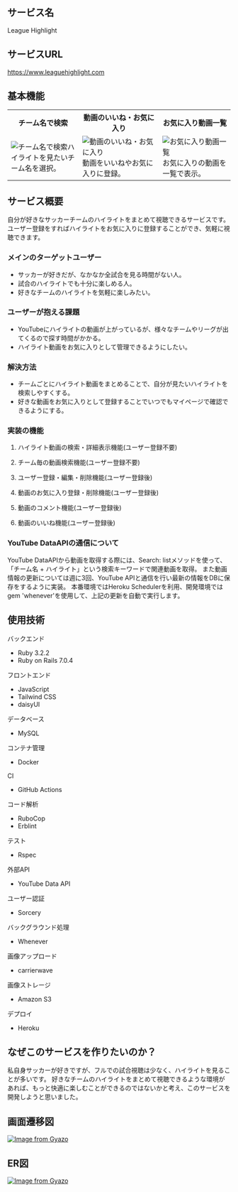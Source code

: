 ## **サービス名**
League Highlight

## **サービスURL**
https://www.leaguehighlight.com

## **基本機能**
<table>
  <tr>
     <th style="text-align: center">チーム名で検索</th>
    <th style="text-align: center">動画のいいね・お気に入り</th>
    <th style="text-align: center">お気に入り動画一覧</th>
  </tr>
  <tr>
    <td><img src="https://i.gyazo.com/c9b9dc4dbea67fe8e86050d48d4d398a.gif" alt="チーム名で検索" />ハイライトを見たいチーム名を選択。</td>
    <td><img src="https://i.gyazo.com/5958c5a2817ffff69144478bc2b73dca.gif" alt="動画のいいね・お気に入り" />動画をいいねやお気に入りに登録。</td>
    <td><img src="https://i.gyazo.com/779ea3b678d422f0fdb48546a663e9f8.gif" alt="お気に入り動画一覧" />お気に入りの動画を一覧で表示。</td>
  </tr>
</table>

## **サービス概要**
自分が好きなサッカーチームのハイライトをまとめて視聴できるサービスです。
ユーザー登録をすればハイライトをお気に入りに登録することができ、気軽に視聴できます。

### **メインのターゲットユーザー**
- サッカーが好きだが、なかなか全試合を見る時間がない人。
- 試合のハイライトでも十分に楽しめる人。
- 好きなチームのハイライトを気軽に楽しみたい。

### **ユーザーが抱える課題**
- YouTubeにハイライトの動画が上がっているが、様々なチームやリーグが出てくるので探す時間がかかる。
- ハイライト動画をお気に入りとして管理できるようにしたい。

### **解決方法**
- チームごとにハイライト動画をまとめることで、自分が見たいハイライトを検索しやすくする。
- 好きな動画をお気に入りとして登録することでいつでもマイページで確認できるようにする。

### **実装の機能**
1. ハイライト動画の検索・詳細表示機能(ユーザー登録不要)

2. チーム毎の動画検索機能(ユーザー登録不要)

3. ユーザー登録・編集・削除機能(ユーザー登録後)

4. 動画のお気に入り登録・削除機能(ユーザー登録後)

5. 動画のコメント機能(ユーザー登録後)

6. 動画のいいね機能(ユーザー登録後)

### **YouTube DataAPIの通信について**
YouTube DataAPIから動画を取得する際には、Search: listメソッドを使って、「チーム名 + ハイライト」という検索キーワードで関連動画を取得。
また動画情報の更新については週に3回、YouTube APIと通信を行い最新の情報をDBに保存をするように実装。
本番環境ではHeroku Schedulerを利用、開発環境では gem 'whenever'を使用して、上記の更新を自動で実行します。

## **使用技術**
バックエンド
- Ruby 3.2.2
- Ruby on Rails 7.0.4

フロントエンド
- JavaScript
- Tailwind CSS
- daisyUI

データベース
- MySQL

コンテナ管理
- Docker

CI
- GitHub Actions

コード解析
- RuboCop
- Erblint

テスト
- Rspec

外部API
- YouTube Data API

ユーザー認証
- Sorcery

バックグラウンド処理
- Whenever

画像アップロード
- carrierwave

画像ストレージ
- Amazon S3

デプロイ
- Heroku

## **なぜこのサービスを作りたいのか？**
私自身サッカーが好きですが、フルでの試合視聴は少なく、ハイライトを見ることが多いです。
好きなチームのハイライトをまとめて視聴できるような環境があれば、もっと快適に楽しむことができるのではないかと考え、このサービスを開発しようと思いました。

## 画面遷移図
[![Image from Gyazo](https://i.gyazo.com/70d161db949192b41c7af00b1cc2b714.png)](https://gyazo.com/70d161db949192b41c7af00b1cc2b714)

## ER図
[![Image from Gyazo](https://i.gyazo.com/957275be81a4b72d33347a8319bda6df.png)](https://gyazo.com/957275be81a4b72d33347a8319bda6df)
